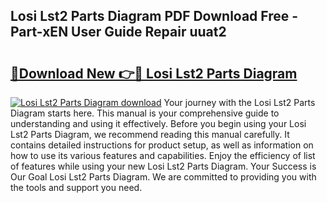 ## Losi Lst2 Parts Diagram PDF Download Free - Part-xEN User Guide Repair uuat2

# <h2><a href="http://dfmdyzg.blite.top/?on=Losi+Lst2+Parts+Diagram">🔗Download New 👉🔴 Losi Lst2 Parts Diagram</a></h2>

[![Losi Lst2 Parts Diagram download](https://i.imgur.com/lujVjoI.png)](http://dfmdyzg.blite.top/?on=Losi+Lst2+Parts+Diagram)
Your journey with the Losi Lst2 Parts Diagram starts here. This manual is your comprehensive guide to understanding and using it effectively. Before you begin using your Losi Lst2 Parts Diagram, we recommend reading this manual carefully. It contains detailed instructions for product setup, as well as information on how to use its various features and capabilities. Enjoy the efficiency of list of features while using your new Losi Lst2 Parts Diagram. Your Success is Our Goal Losi Lst2 Parts Diagram. We are committed to providing you with the tools and support you need.
